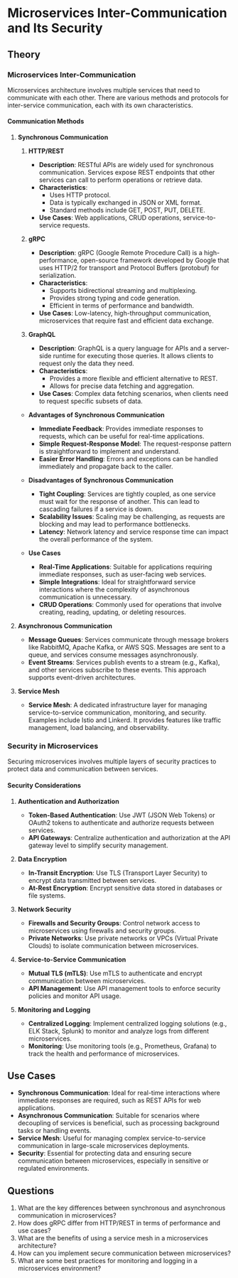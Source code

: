 # Microservices Inter-Communication and Its Security

## Theory

### Microservices Inter-Communication

Microservices architecture involves multiple services that need to communicate with each other. There are various methods and protocols for inter-service communication, each with its own characteristics.

#### Communication Methods

1. **Synchronous Communication**

   1. **HTTP/REST**

      - **Description**: RESTful APIs are widely used for synchronous communication. Services expose REST endpoints that other services can call to perform operations or retrieve data.
      - **Characteristics**:
        - Uses HTTP protocol.
        - Data is typically exchanged in JSON or XML format.
        - Standard methods include GET, POST, PUT, DELETE.
      - **Use Cases**: Web applications, CRUD operations, service-to-service requests.

   2. **gRPC**

      - **Description**: gRPC (Google Remote Procedure Call) is a high-performance, open-source framework developed by Google that uses HTTP/2 for transport and Protocol Buffers (protobuf) for serialization.
      - **Characteristics**:
        - Supports bidirectional streaming and multiplexing.
        - Provides strong typing and code generation.
        - Efficient in terms of performance and bandwidth.
      - **Use Cases**: Low-latency, high-throughput communication, microservices that require fast and efficient data exchange.

   3. **GraphQL**
      - **Description**: GraphQL is a query language for APIs and a server-side runtime for executing those queries. It allows clients to request only the data they need.
      - **Characteristics**:
        - Provides a more flexible and efficient alternative to REST.
        - Allows for precise data fetching and aggregation.
      - **Use Cases**: Complex data fetching scenarios, when clients need to request specific subsets of data.

   - **Advantages of Synchronous Communication**

     - **Immediate Feedback**: Provides immediate responses to requests, which can be useful for real-time applications.
     - **Simple Request-Response Model**: The request-response pattern is straightforward to implement and understand.
     - **Easier Error Handling**: Errors and exceptions can be handled immediately and propagate back to the caller.

   - **Disadvantages of Synchronous Communication**

     - **Tight Coupling**: Services are tightly coupled, as one service must wait for the response of another. This can lead to cascading failures if a service is down.
     - **Scalability Issues**: Scaling may be challenging, as requests are blocking and may lead to performance bottlenecks.
     - **Latency**: Network latency and service response time can impact the overall performance of the system.

   - **Use Cases**

     - **Real-Time Applications**: Suitable for applications requiring immediate responses, such as user-facing web services.
     - **Simple Integrations**: Ideal for straightforward service interactions where the complexity of asynchronous communication is unnecessary.
     - **CRUD Operations**: Commonly used for operations that involve creating, reading, updating, or deleting resources.

2. **Asynchronous Communication**

   - **Message Queues**: Services communicate through message brokers like RabbitMQ, Apache Kafka, or AWS SQS. Messages are sent to a queue, and services consume messages asynchronously.
   - **Event Streams**: Services publish events to a stream (e.g., Kafka), and other services subscribe to these events. This approach supports event-driven architectures.

3. **Service Mesh**
   - **Service Mesh**: A dedicated infrastructure layer for managing service-to-service communication, monitoring, and security. Examples include Istio and Linkerd. It provides features like traffic management, load balancing, and observability.

### Security in Microservices

Securing microservices involves multiple layers of security practices to protect data and communication between services.

#### Security Considerations

1. **Authentication and Authorization**

   - **Token-Based Authentication**: Use JWT (JSON Web Tokens) or OAuth2 tokens to authenticate and authorize requests between services.
   - **API Gateways**: Centralize authentication and authorization at the API gateway level to simplify security management.

2. **Data Encryption**

   - **In-Transit Encryption**: Use TLS (Transport Layer Security) to encrypt data transmitted between services.
   - **At-Rest Encryption**: Encrypt sensitive data stored in databases or file systems.

3. **Network Security**

   - **Firewalls and Security Groups**: Control network access to microservices using firewalls and security groups.
   - **Private Networks**: Use private networks or VPCs (Virtual Private Clouds) to isolate communication between microservices.

4. **Service-to-Service Communication**

   - **Mutual TLS (mTLS)**: Use mTLS to authenticate and encrypt communication between microservices.
   - **API Management**: Use API management tools to enforce security policies and monitor API usage.

5. **Monitoring and Logging**
   - **Centralized Logging**: Implement centralized logging solutions (e.g., ELK Stack, Splunk) to monitor and analyze logs from different microservices.
   - **Monitoring**: Use monitoring tools (e.g., Prometheus, Grafana) to track the health and performance of microservices.

## Use Cases

- **Synchronous Communication**: Ideal for real-time interactions where immediate responses are required, such as REST APIs for web applications.
- **Asynchronous Communication**: Suitable for scenarios where decoupling of services is beneficial, such as processing background tasks or handling events.
- **Service Mesh**: Useful for managing complex service-to-service communication in large-scale microservices deployments.
- **Security**: Essential for protecting data and ensuring secure communication between microservices, especially in sensitive or regulated environments.

## Questions

1. What are the key differences between synchronous and asynchronous communication in microservices?
2. How does gRPC differ from HTTP/REST in terms of performance and use cases?
3. What are the benefits of using a service mesh in a microservices architecture?
4. How can you implement secure communication between microservices?
5. What are some best practices for monitoring and logging in a microservices environment?
